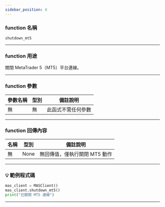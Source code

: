```yaml
---
sidebar_position: 4
---
```

### function 名稱

`shutdown_mt5`

---

### function 用途

關閉 MetaTrader 5（MT5）平台連線。  

---

### function 參數

| 參數名稱 | 型別 | 備註說明     |
|----------|------|--------------|
| 無       | 無   | 此函式不需任何參數 |

---

### function 回傳內容

| 名稱   | 型別 | 備註說明                 |
|--------|------|--------------------------|
| 無     | None | 無回傳值，僅執行關閉 MT5 動作 |

---

### 💡 範例程式碼

```python
mas_client = MASClient()
mas_client.shutdown_mt5()
print("已關閉 MT5 連線")
```

---